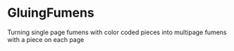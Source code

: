 # GluingFumens
Turning single page fumens with color coded pieces into multipage fumens with a piece on each page
